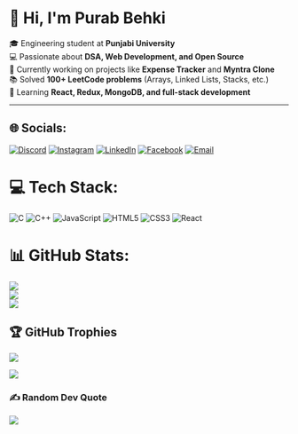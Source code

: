 # 👋 Hi, I'm Purab Behki  

🎓 Engineering student at **Punjabi University**  
💻 Passionate about **DSA, Web Development, and Open Source**  
🚀 Currently working on projects like **Expense Tracker** and **Myntra Clone**  
📚 Solved **100+ LeetCode problems** (Arrays, Linked Lists, Stacks, etc.)  
🌱 Learning **React, Redux, MongoDB, and full-stack development**  

---

## 🌐 Socials:
[![Discord](https://img.shields.io/badge/Discord-Purab--8959-%237289DA.svg?logo=discord&logoColor=white)](https://discord.gg/propurab8959) 
[![Instagram](https://img.shields.io/badge/Instagram-@purab__behki-%23E4405F.svg?logo=instagram&logoColor=white)](https://instagram.com/purab_behki) 
[![LinkedIn](https://img.shields.io/badge/LinkedIn-Purab%20Behki-%230077B5.svg?logo=linkedin&logoColor=white)](https://linkedin.com/in/PurabBehki)
[![Facebook](https://img.shields.io/badge/Facebook-Purab%20Behki-%231877F2.svg?logo=Facebook&logoColor=white)](https://facebook.com/PurabBehki)
[![Email](https://img.shields.io/badge/Email-behkipurab%40gmail.com-D14836?logo=gmail&logoColor=white)](mailto:behkipurab@gmail.com)
 

# 💻 Tech Stack:
![C](https://img.shields.io/badge/c-%2300599C.svg?style=flat-square&logo=c&logoColor=white) ![C++](https://img.shields.io/badge/c++-%2300599C.svg?style=flat-square&logo=c%2B%2B&logoColor=white) ![JavaScript](https://img.shields.io/badge/javascript-%23323330.svg?style=flat-square&logo=javascript&logoColor=%23F7DF1E) ![HTML5](https://img.shields.io/badge/html5-%23E34F26.svg?style=flat-square&logo=html5&logoColor=white) ![CSS3](https://img.shields.io/badge/css3-%231572B6.svg?style=flat-square&logo=css3&logoColor=white) ![React](https://img.shields.io/badge/react-%2320232a.svg?style=flat-square&logo=react&logoColor=%2361DAFB)
# 📊 GitHub Stats:
![](https://github-readme-stats.vercel.app/api?username=purabbehki&theme=cobalt2&hide_border=false&include_all_commits=true&count_private=false)<br/>
![](https://nirzak-streak-stats.vercel.app/?user=purabbehki&theme=cobalt2&hide_border=false)<br/>
![](https://github-readme-stats.vercel.app/api/top-langs/?username=purabbehki&theme=cobalt2&hide_border=false&include_all_commits=true&count_private=false&layout=compact)


## 🏆 GitHub Trophies
![](https://github-profile-trophy.vercel.app/?username=purabbehki&theme=radical&no-frame=false&no-bg=true&margin-w=4)

![](https://github-contributor-stats.vercel.app/api?username=purabbehki&limit=5&theme=dark&combine_all_yearly_contributions=true)


### ✍️ Random Dev Quote
![](https://quotes-github-readme.vercel.app/api?type=horizontal&theme=radical)




<!-- Proudly created with GPRM ( https://gprm.itsvg.in ) -->
